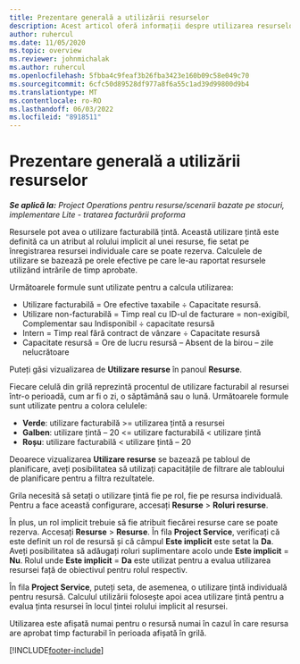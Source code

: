 ```yaml
---
title: Prezentare generală a utilizării resurselor
description: Acest articol oferă informații despre utilizarea resurselor în Operațiuni de proiect.
author: ruhercul
ms.date: 11/05/2020
ms.topic: overview
ms.reviewer: johnmichalak
ms.author: ruhercul
ms.openlocfilehash: 5fbba4c9feaf3b26fba3423e160b09c58e049c70
ms.sourcegitcommit: 6cfc50d89528df977a8f6a55c1ad39d99800d9b4
ms.translationtype: MT
ms.contentlocale: ro-RO
ms.lasthandoff: 06/03/2022
ms.locfileid: "8918511"
---
```

# <a name="resource-utilization-overview"></a>Prezentare generală a utilizării resurselor

_**Se aplică la:** Project Operations pentru resurse/scenarii bazate pe stocuri, implementare Lite - tratarea facturării proforma_

Resursele pot avea o utilizare facturabilă țintă. Această utilizare țintă este definită ca un atribut al rolului implicit al unei resurse, fie setat pe înregistrarea resursei individuale care se poate rezerva. Calculele de utilizare se bazează pe orele efective pe care le-au raportat resursele utilizând intrările de timp aprobate.

Următoarele formule sunt utilizate pentru a calcula utilizarea:

  - Utilizare facturabilă = Ore efective taxabile ÷ Capacitate resursă.
  - Utilizare non-facturabilă = Timp real cu ID-ul de facturare = non-exigibil, Complementar sau Indisponibil ÷ capacitate resursă
  - Intern = Timp real fără contract de vânzare ÷ Capacitate resursă
  - Capacitate resursă = Ore de lucru resursă – Absent de la birou – zile nelucrătoare

Puteți găsi vizualizarea de **Utilizare resurse** în panoul **Resurse**.

Fiecare celulă din grilă reprezintă procentul de utilizare facturabil al resursei într-o perioadă, cum ar fi o zi, o săptămână sau o lună. Următoarele formule sunt utilizate pentru a colora celulele:

  - **Verde**: utilizare facturabilă >= utilizarea țintă a resursei
  - **Galben**: utilizare țintă – 20 <= utilizare facturabilă < utilizare țintă
  - **Roșu**: utilizare facturabilă < utilizare țintă – 20

Deoarece vizualizarea **Utilizare resurse** se bazează pe tabloul de planificare, aveți posibilitatea să utilizați capacitățile de filtrare ale tabloului de planificare pentru a filtra rezultatele.

Grila necesită să setați o utilizare țintă fie pe rol, fie pe resursa individuală. Pentru a face această configurare, accesați **Resurse** > **Roluri resurse**.

În plus, un rol implicit trebuie să fie atribuit fiecărei resurse care se poate rezerva. Accesați **Resurse** > **Resurse**. În fila **Project Service**, verificați că este definit un rol de resursă și că câmpul **Este implicit** este setat la **Da**. Aveți posibilitatea să adăugați roluri suplimentare acolo unde **Este implicit** = **Nu**. Rolul unde **Este implicit** = **Da** este utilizat pentru a evalua utilizarea resursei față de obiectivul pentru rolul respectiv.

În fila **Project Service**, puteți seta, de asemenea, o utilizare țintă individuală pentru resursă. Calculul utilizării folosește apoi acea utilizare țintă pentru a evalua ținta resursei în locul țintei rolului implicit al resursei.

Utilizarea este afișată numai pentru o resursă numai în cazul în care resursa are aprobat timp facturabil în perioada afișată în grilă.


[!INCLUDE[footer-include](../includes/footer-banner.md)]